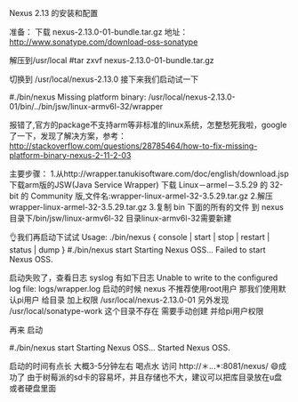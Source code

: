 Nexus 2.13 的安装和配置

准备：
下载 nexus-2.13.0-01-bundle.tar.gz 地址：http://www.sonatype.com/download-oss-sonatype

解压到/usr/local
#tar zxvf nexus-2.13.0-01-bundle.tar.gz

切换到 /usr/local/nexus-2.13.0 接下来我们启动试一下

#./bin/nexus
Missing platform binary: /usr/local/nexus-2.13.0-01/bin/../bin/jsw/linux-armv6l-32/wrapper

报错了,官方的package不支持arm等非标准的linux系统，怎整愁死我啦，google了一下，发现了解决方案，参考：http://stackoverflow.com/questions/28785464/how-to-fix-missing-platform-binary-nexus-2-11-2-03

主要步骤：
1.从http://wrapper.tanukisoftware.com/doc/english/download.jsp下载arm版的JSW(Java Service Wrapper) 下载 Linux－armel－3.5.29 的 32-bit 的 Community 版,文件名:wrapper-linux-armel-32-3.5.29.tar.gz
2.解压 wrapper-linux-armel-32-3.5.29.tar.gz
3.复制 bin 下面的所有的文件 到 nexus目录下/bin/jsw/linux-armv6l-32 目录linux-armv6l-32需要新建

👌我们再启动下试试 
Usage: ./bin/nexus { console | start | stop | restart | status | dump }
#./bin/nexus start 
Starting Nexus OSS...
Failed to start Nexus OSS.

启动失败了，查看日志 syslog 有如下日志
Unable to write to the configured log file: logs/wrapper.log
启动的时候  nexus 不推荐使用root用户 那我们使用默认pi用户 给目录 加上权限 /usr/local/nexus-2.13.0-01 另外发现 /usr/local/sonatype-work 这个目录不存在 需要手动创建 并给pi用户权限

再来  启动 

#./bin/nexus start 
Starting Nexus OSS...
Started Nexus OSS.

启动的时间有点长 大概3-5分钟左右 喝点水 访问 http://＊.*.*.*:8081/nexus/ 😄成功了 由于树莓派的sd卡的容易坏，并且存储也不大，建议可以把库目录放在u盘或者硬盘里面 
